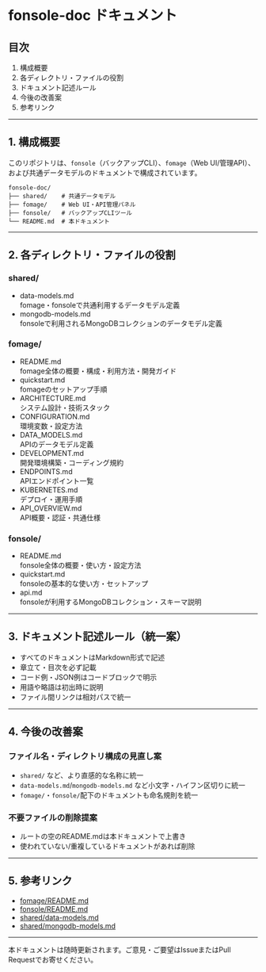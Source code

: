 # fonsole-doc ドキュメント

## 目次
1. 構成概要
2. 各ディレクトリ・ファイルの役割
3. ドキュメント記述ルール
4. 今後の改善案
5. 参考リンク

---

## 1. 構成概要

このリポジトリは、`fonsole`（バックアップCLI）、`fomage`（Web UI/管理API）、および共通データモデルのドキュメントで構成されています。

```
fonsole-doc/
├── shared/    # 共通データモデル
├── fomage/    # Web UI・API管理パネル
├── fonsole/   # バックアップCLIツール
└── README.md  # 本ドキュメント
```

---

## 2. 各ディレクトリ・ファイルの役割

### shared/
- data-models.md  
  fomage・fonsoleで共通利用するデータモデル定義
- mongodb-models.md  
  fonsoleで利用されるMongoDBコレクションのデータモデル定義

### fomage/
- README.md  
  fomage全体の概要・構成・利用方法・開発ガイド
- quickstart.md  
  fomageのセットアップ手順
- ARCHITECTURE.md  
  システム設計・技術スタック
- CONFIGURATION.md  
  環境変数・設定方法
- DATA_MODELS.md  
  APIのデータモデル定義
- DEVELOPMENT.md  
  開発環境構築・コーディング規約
- ENDPOINTS.md  
  APIエンドポイント一覧
- KUBERNETES.md  
  デプロイ・運用手順
- API_OVERVIEW.md  
  API概要・認証・共通仕様

### fonsole/
- README.md  
  fonsole全体の概要・使い方・設定方法
- quickstart.md  
  fonsoleの基本的な使い方・セットアップ
- api.md  
  fonsoleが利用するMongoDBコレクション・スキーマ説明

---

## 3. ドキュメント記述ルール（統一案）

- すべてのドキュメントはMarkdown形式で記述
- 章立て・目次を必ず記載
- コード例・JSON例はコードブロックで明示
- 用語や略語は初出時に説明
- ファイル間リンクは相対パスで統一

---

## 4. 今後の改善案

### ファイル名・ディレクトリ構成の見直し案
- `shared/` など、より直感的な名称に統一
- `data-models.md`/`mongodb-models.md` など小文字・ハイフン区切りに統一
- `fomage/`・`fonsole/`配下のドキュメントも命名規則を統一

### 不要ファイルの削除提案
- ルートの空のREADME.mdは本ドキュメントで上書き
- 使われていない/重複しているドキュメントがあれば削除

---

## 5. 参考リンク

- [fomage/README.md](fomage/README.md)
- [fonsole/README.md](fonsole/README.md)
- [shared/data-models.md](shared/data-models.md)
- [shared/mongodb-models.md](shared/mongodb-models.md)

---

本ドキュメントは随時更新されます。ご意見・ご要望はIssueまたはPull Requestでお寄せください。
